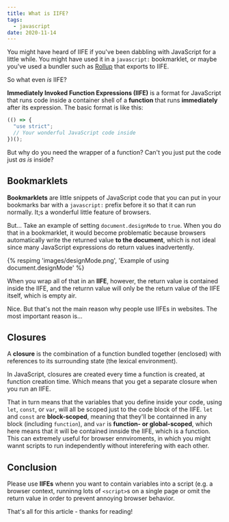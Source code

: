 ```yaml
---
title: What is IIFE?
tags:
  - javascript
date: 2020-11-14
---
```


You might have heard of IIFE if you've been dabbling with JavaScript for a little while. You might have used it in a `javascript:` bookmarklet, or maybe you've used a bundler such as [Rollup](https://rollupjs.org/) that exports to IIFE.

So what even _is_ IIFE?

**Immediately Invoked Function Expressions (IIFE)** is a format for JavaScript that runs code inside a container shell of a **function** that runs **immediately** after its expression. The basic format is like this:

```jsx
(() => {
  "use strict";
  // Your wonderful JavaScript code inside
})();
```

But why do you need the wrapper of a function? Can't you just put the code just _as is_ inside?

## Bookmarklets

**Bookmarklets** are little snippets of JavaScript code that you can put in your bookmarks bar with a `javascript:` prefix before it so that it can run normally. It;s a wonderful little feature of browsers.

But... Take an example of setting `document.designMode` to `true`. When you do that in a bookmarklet, it would become problematic because browsers automatically write the returned value **to the document**, which is not ideal since many JavaScript expressions do return values inadvertently.

{% respimg 'images/designMode.png', 'Example of using document.designMode' %}

When you wrap all of that in an **IIFE**, however, the return value is contained inside the IIFE, and the returnn value will only be the return value of the IIFE itself, which is empty air.

Nice. But that's not the main reason why people use IIFEs in websites. The most important reason is...

## Closures

A **closure** is the combination of a function bundled together (enclosed) with references to its surrounding state (the lexical environment).

In JavaScript, closures are created every time a function is created, at function creation time. Which means that you get a separate closure when you run an IIFE.

That in turn means that the variables that you define inside your code, using `let`, `const`, or `var`, will all be scoped just to the code block of the IIFE. `let` and `const` are **block-scoped**, meaning that they'll be containned in any block (including `function`), and `var` is **function- or global-scoped**, which here means that it will be contained innside the IIFE, which is a function. This can extremely useful for browser ennviroments, in which you might wannt scripts to run independently without interefering with each other.

## Conclusion

Please use **IIFEs** whenn you want to contain variables into a script (e.g. a browser context, runninng lots of `<script>`s on a single page or omit the return value in order to prevent annoying browser behavior.

That's all for this article - thanks for reading!
